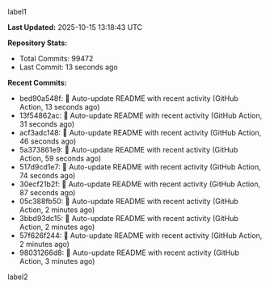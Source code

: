 
label1 
<!-- ACTIVITY_START -->
**Last Updated:** 2025-10-15 13:18:43 UTC

**Repository Stats:**
- Total Commits: 99472
- Last Commit: 13 seconds ago

**Recent Commits:**
- bed90a548f: 🤖 Auto-update README with recent activity (GitHub Action, 13 seconds ago)
- 13f54862ac: 🤖 Auto-update README with recent activity (GitHub Action, 31 seconds ago)
- acf3adc148: 🤖 Auto-update README with recent activity (GitHub Action, 46 seconds ago)
- 5a373861e9: 🤖 Auto-update README with recent activity (GitHub Action, 59 seconds ago)
- 517d9cd1e7: 🤖 Auto-update README with recent activity (GitHub Action, 74 seconds ago)
- 30ecf21b2f: 🤖 Auto-update README with recent activity (GitHub Action, 87 seconds ago)
- 05c388fb50: 🤖 Auto-update README with recent activity (GitHub Action, 2 minutes ago)
- 3bbd93dc15: 🤖 Auto-update README with recent activity (GitHub Action, 2 minutes ago)
- 57f626f244: 🤖 Auto-update README with recent activity (GitHub Action, 2 minutes ago)
- 98031266d8: 🤖 Auto-update README with recent activity (GitHub Action, 3 minutes ago)
<!-- ACTIVITY_END -->

label2
